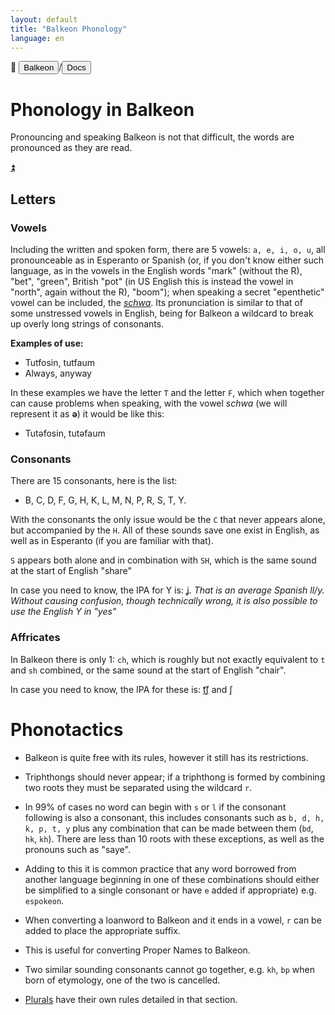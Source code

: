 ```yaml
---
layout: default
title: "Balkeon Phonology"
language: en
---
```


📂 <button class="button-16" role="button" onclick="location.href='../../index'">Balkeon</button>/<button class="button-16" role="button" onclick="location.href='../index'">Docs</button>

# Phonology in Balkeon

Pronouncing and speaking Balkeon is not that difficult, the words are pronounced as they are read.

<a name="top"></a>
<a class="top-link hide" href="#top">⏫️</a>

## Letters

### Vowels

Including the written and spoken form, there are 5 vowels: `a, e, i, o, u`, all pronounceable as in Esperanto or Spanish (or, if you don't know either such language, as in the vowels in the English words "mark" (without the R), "bet", "green", British "pot" (in US English this is instead the vowel in "north", again without the R), "boom"); when speaking a secret "epenthetic" vowel can be included, the [*schwa*](https://en.wikipedia.org/wiki/Schwa). Its pronunciation is similar to that of some unstressed vowels in English, being for Balkeon a wildcard to break up overly long strings of consonants.

**Examples of use:**

- Tutfosin, tutfaum
- Always, anyway

In these examples we have the letter `T` and the letter `F`, which when together can cause problems when speaking, with the vowel *schwa* (we will represent it as **ə**) it would be like this:

- Tutəfosin, tutəfaum

### Consonants

There are 15 consonants, here is the list:

- B, C, D, F, G, H, K, L, M, N, P, R, S, T, Y.

With the consonants the only issue would be the `C` that never appears alone, but accompanied by the `H`. All of these sounds save one exist in English, as well as in Esperanto (if you are familiar with that).

`S` appears both alone and in combination with `SH`, which is the same sound at the start of English "share"

In case you need to know, the IPA for Y is: [ʝ](https://en.wikipedia.org/wiki/%EA%9E%B2). *That is an average Spanish ll/y. Without causing confusion, though technically wrong, it is also possible to use the English Y in "yes"*

### Affricates

In Balkeon there is only 1: `ch`, which is roughly but not exactly equivalent to `t` and `sh` combined, or the same sound at the start of English "chair".

In case you need to know, the IPA for these is: [t͡ʃ](https://en.wikipedia.org/wiki/Voiceless_postalveolar_affricate) and ʃ

# Phonotactics

- Balkeon is quite free with its rules, however it still has its restrictions.

- Triphthongs should never appear; if a triphthong is formed by combining two roots they must be separated using the wildcard `r`.

- In 99% of cases no word can begin with `s` or `l` if the consonant following is also a consonant, this includes consonants such as `b, d, h, k, p, t, y` plus any combination that can be made between them (`bd`, `hk`, `kh`). There are less than 10 roots with these exceptions, as well as the pronouns such as "saye".

- Adding to this it is common practice that any word borrowed from another language beginning in one of these combinations should either be simplified to a single consonant or have `e` added if appropriate) e.g. `espokeon`.

- When converting a loanword to Balkeon and it ends in a vowel, `r` can be added to place the appropriate suffix.

- This is useful for converting Proper Names to Balkeon. 

- Two similar sounding consonants cannot go together, e.g. `kh`, `bp` when born of etymology, one of the two is cancelled.

- [Plurals](../../grammar/words/#plurals) have their own rules detailed in that section.
